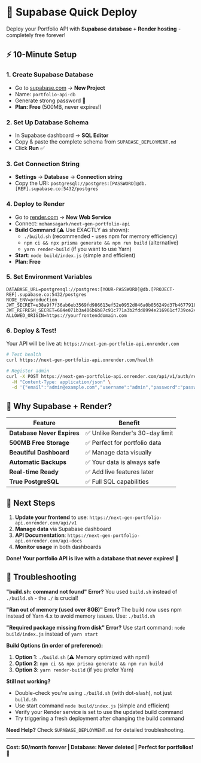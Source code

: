 # 🚀 Supabase Quick Deploy

Deploy your Portfolio API with **Supabase database + Render hosting** - completely free forever!

## ⚡ 10-Minute Setup

### 1. Create Supabase Database
- Go to [supabase.com](https://supabase.com) → **New Project**
- Name: `portfolio-api-db`
- Generate strong password 🔑
- **Plan: Free** (500MB, never expires!)

### 2. Set Up Database Schema
- In Supabase dashboard → **SQL Editor**
- Copy & paste the complete schema from `SUPABASE_DEPLOYMENT.md`
- Click **Run** ✅

### 3. Get Connection String
- **Settings** → **Database** → **Connection string**
- Copy the URI: `postgresql://postgres:[PASSWORD]@db.[REF].supabase.co:5432/postgres`

### 4. Deploy to Render
- Go to [render.com](https://render.com) → **New Web Service**
- Connect: `mohansagark/next-gen-portfolio-api`
- **Build Command** (⚠️ Use EXACTLY as shown):
  - `./build.sh` (recommended - uses npm for memory efficiency)
  - `npm ci && npx prisma generate && npm run build` (alternative)
  - `yarn render-build` (if you want to use Yarn)
- **Start**: `node build/index.js` (simple and efficient)
- **Plan: Free**

### 5. Set Environment Variables
```env
DATABASE_URL=postgresql://postgres:[YOUR-PASSWORD]@db.[PROJECT-REF].supabase.co:5432/postgres
NODE_ENV=production
JWT_SECRET=e38a9f7f36ab6eb3569fd986613ef52e0952d046a0b056249d37b4677918db0f
JWT_REFRESH_SECRET=684e071b3a406b6b87c91c771a3b2fdd8994e216961cf739ce24b14fc4222e3d
ALLOWED_ORIGIN=https://yourfrontenddomain.com
```

### 6. Deploy & Test!
Your API will be live at: `https://next-gen-portfolio-api.onrender.com`

```bash
# Test health
curl https://next-gen-portfolio-api.onrender.com/health

# Register admin
curl -X POST https://next-gen-portfolio-api.onrender.com/api/v1/auth/register \
  -H "Content-Type: application/json" \
  -d '{"email":"admin@example.com","username":"admin","password":"password123"}'
```

## 🎯 Why Supabase + Render?

| Feature | Benefit |
|---------|---------|
| **Database Never Expires** | ✅ Unlike Render's 30-day limit |
| **500MB Free Storage** | ✅ Perfect for portfolio data |
| **Beautiful Dashboard** | ✅ Manage data visually |
| **Automatic Backups** | ✅ Your data is always safe |
| **Real-time Ready** | ✅ Add live features later |
| **True PostgreSQL** | ✅ Full SQL capabilities |

## 🚀 Next Steps

1. **Update your frontend** to use: `https://next-gen-portfolio-api.onrender.com/api/v1`
2. **Manage data** via Supabase dashboard
3. **API Documentation**: `https://next-gen-portfolio-api.onrender.com/api-docs`
4. **Monitor usage** in both dashboards

**Done! Your portfolio API is live with a database that never expires! 🎉**

## 🔧 Troubleshooting

**"build.sh: command not found" Error?**
You used `build.sh` instead of `./build.sh` - the `./` is crucial!

**"Ran out of memory (used over 8GB)" Error?**
The build now uses npm instead of Yarn 4.x to avoid memory issues. Use: `./build.sh`

**"Required package missing from disk" Error?**
Use start command: `node build/index.js` instead of `yarn start`

**Build Options (in order of preference):**

1. **Option 1**: `./build.sh` (⚠️ Memory optimized with npm!)
2. **Option 2**: `npm ci && npx prisma generate && npm run build`
3. **Option 3**: `yarn render-build` (if you prefer Yarn)

**Still not working?** 
- Double-check you're using `./build.sh` (with dot-slash), not just `build.sh`
- Use start command `node build/index.js` (simple and efficient)
- Verify your Render service is set to use the updated build command
- Try triggering a fresh deployment after changing the build command

**Need Help?** Check `SUPABASE_DEPLOYMENT.md` for detailed troubleshooting.

---

**Cost: $0/month forever | Database: Never deleted | Perfect for portfolios! 🚀**
